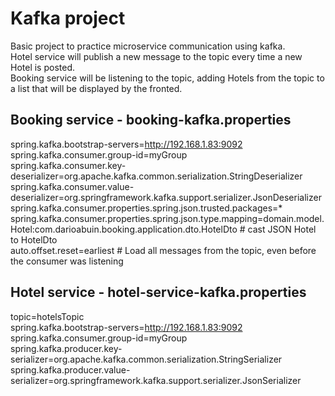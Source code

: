 # Kafka project
Basic project to practice microservice communication using kafka. <br> 
Hotel service will publish a new message to the topic every time a new Hotel is posted. <br> 
Booking service will be listening to the topic, adding Hotels from the topic to a list that will be displayed by the fronted. <br> 

## Booking service - booking-kafka.properties
spring.kafka.bootstrap-servers=http://192.168.1.83:9092 <br>
spring.kafka.consumer.group-id=myGroup <br>
spring.kafka.consumer.key-deserializer=org.apache.kafka.common.serialization.StringDeserializer <br>
spring.kafka.consumer.value-deserializer=org.springframework.kafka.support.serializer.JsonDeserializer <br>
spring.kafka.consumer.properties.spring.json.trusted.packages=* <br>
spring.kafka.consumer.properties.spring.json.type.mapping=domain.model.Hotel:com.darioabuin.booking.application.dto.HotelDto # cast JSON Hotel to HotelDto <br>
auto.offset.reset=earliest # Load all messages from the topic, even before the consumer was listening <br>

## Hotel service - hotel-service-kafka.properties
topic=hotelsTopic <br>
spring.kafka.bootstrap-servers=http://192.168.1.83:9092 <br>
spring.kafka.consumer.group-id=myGroup <br>
spring.kafka.producer.key-serializer=org.apache.kafka.common.serialization.StringSerializer <br>
spring.kafka.producer.value-serializer=org.springframework.kafka.support.serializer.JsonSerializer <br>
